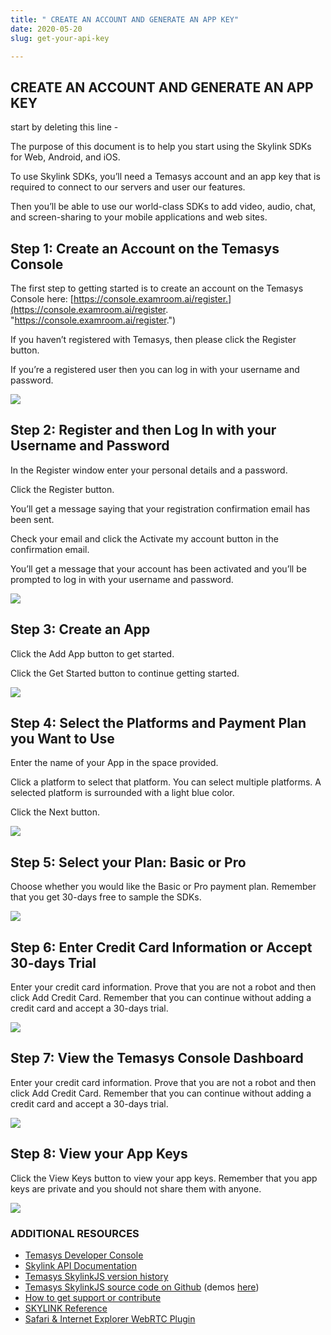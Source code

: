 ```yaml
---
title: " CREATE AN ACCOUNT AND GENERATE AN APP KEY"
date: 2020-05-20
slug: get-your-api-key

---
```

## CREATE AN ACCOUNT AND GENERATE AN APP KEY

start by deleting this line - 


The purpose of this document is to help you start using the Skylink SDKs for Web, Android, and iOS.

To use Skylink SDKs, you’ll need a Temasys account and an app key that is required to connect to our servers and user our features.

Then you’ll be able to use our world-class SDKs to add video, audio, chat, and screen-sharing to your mobile applications and web sites.

## Step 1: Create an Account on the Temasys Console

The first step to getting started is to create an account on the Temasys Console here: [https://console.examroom.ai/register.](https://console.examroom.ai/register. "https://console.examroom.ai/register.")

If you haven’t registered with Temasys, then please click the Register button.

If you’re a registered user then you can log in with your username and password.

![](/login-console.png)

## Step 2: Register and then Log In with your Username and Password

In the Register window enter your personal details and a password.

Click the Register button.

You’ll get a message saying that your registration confirmation email has been sent.

Check your email and click the Activate my account button in the confirmation email.

You’ll get a message that your account has been activated and you’ll be prompted to log in with your username and password.

![](/register-console.png)

## Step 3: Create an App

Click the Add App button to get started.

Click the Get Started button to continue getting started.

![](/console-addapp.png)

## Step 4: Select the Platforms and Payment Plan you Want to Use

Enter the name of your App in the space provided.

Click a platform to select that platform. You can select multiple platforms. A selected platform is surrounded with a light blue color.

Click the Next button.

![](/console-selectplatform.png)

## Step 5: Select your Plan: Basic or Pro

Choose whether you would like the Basic or Pro payment plan. Remember that you get 30-days free to sample the SDKs.

![](/console-basic-pro.png)

## Step 6: Enter Credit Card Information or Accept 30-days Trial

Enter your credit card information. Prove that you are not a robot and then click Add Credit Card. Remember that you can continue without adding a credit card and accept a 30-days trial.

![](/console-creditcard.png)

## Step 7: View the Temasys Console Dashboard

Enter your credit card information. Prove that you are not a robot and then click Add Credit Card. Remember that you can continue without adding a credit card and accept a 30-days trial.

![](/console-dasghboard.png)

## Step 8: View your App Keys

Click the View Keys button to view your app keys. Remember that you app keys are private and you should not share them with anyone.

![](/console-dasghboard.png)

### ADDITIONAL RESOURCES

* [Temasys Developer Console](https://console.temasys.io/)
* [Skylink API Documentation](https://cdn.temasys.io/skylink/skylinkjs/latest/doc/classes/Skylink.html)
* [Temasys SkylinkJS version history](https://github.com/Temasys/SkylinkJS/releases)
* [Temasys SkylinkJS source code on Github](http://github.com/Temasys/SkylinkJS) (demos [here](https://github.com/Temasys/SkylinkJS/tree/0.6.x/master/demo))
* [How to get support or contribute](https://temasys.io/support)
* [SKYLINK Reference](iosAPIdocumentation.html)
* [Safari & Internet Explorer WebRTC Plugin](webrtc-plugins-safari-IE.html)